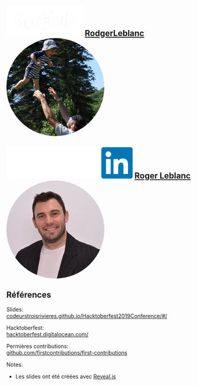 <html>
  <style>
    div.social {
      margin-top: 100px;
    }

    img.centeredImage {
      vertical-align: middle;
    }

    img.centeredImageRoundedCorners {
      vertical-align: middle;
      border-radius: 50%;
    }
  </style>
  <div class="social">
    <h2>
      <img class="centeredImage" src="images/GitHub.png" alt="GitHub" width="200" height="82" />
      <a href="https://github.com/RodgerLeblanc">RodgerLeblanc</a>
      <img class="centeredImageRoundedCorners" src="images/GitHubProfile.jpg" alt="GitHub Profile" width="256" height="256">
    </h2>
    <h2>
      <img class="centeredImage" src="images/LinkedIn.png" alt="LinkedIn" width="330" height="82" />
      <a href="https://www.linkedin.com/in/roger-leblanc-530a3569/">Roger Leblanc</a>
      <img class="centeredImageRoundedCorners" src="images/LinkedInProfile.png" alt="LinkedIn Profile" width="256" height="256">
    </h2>
  </div>
</html>

## Références

Slides:  
[codeurstroisrivieres.github.io/Hacktoberfest2019Conference/#/](https://codeurstroisrivieres.github.io/Hacktoberfest2019Conference/#/)

Hacktoberfest:  
[hacktoberfest.digitalocean.com/](https://hacktoberfest.digitalocean.com/)

Permières contributions:  
[github.com/firstcontributions/first-contributions](https://github.com/firstcontributions/first-contributions)

Notes:
- Les slides ont été créées avec [Reveal.js](https://revealjs.com/#/)
